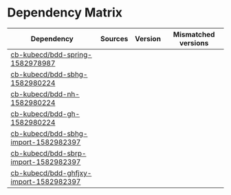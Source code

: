 # Dependency Matrix

Dependency | Sources | Version | Mismatched versions
---------- | ------- | ------- | -------------------
[cb-kubecd/bdd-spring-1582978987](https://github.com/cb-kubecd/bdd-spring-1582978987.git) |  | []() | 
[cb-kubecd/bdd-sbhg-1582980224](https://github.com/cb-kubecd/bdd-sbhg-1582980224.git) |  | []() | 
[cb-kubecd/bdd-nh-1582980224](https://github.com/cb-kubecd/bdd-nh-1582980224.git) |  | []() | 
[cb-kubecd/bdd-gh-1582980224](https://github.com/cb-kubecd/bdd-gh-1582980224.git) |  | []() | 
[cb-kubecd/bdd-sbhg-import-1582982397](https://github.com/cb-kubecd/bdd-sbhg-import-1582982397.git) |  | []() | 
[cb-kubecd/bdd-sbrp-import-1582982397](https://github.com/cb-kubecd/bdd-sbrp-import-1582982397.git) |  | []() | 
[cb-kubecd/bdd-ghfjxy-import-1582982397](https://github.com/cb-kubecd/bdd-ghfjxy-import-1582982397.git) |  | []() | 
